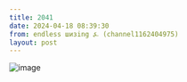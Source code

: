 ```yaml
---
title: 2041
date: 2024-04-18 08:39:30
from: endless шизing ⍼ (channel1162404975)
layout: post
---
```


![image](photos/photo_321@18-04-2024_08-39-30.jpg)


